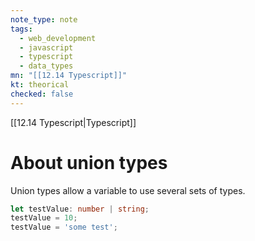 ```yaml
---
note_type: note
tags:
  - web_development
  - javascript
  - typescript
  - data_types
mn: "[[12.14 Typescript]]"
kt: theorical
checked: false
---
```

[[12.14 Typescript|Typescript]]

# About union types
Union types allow a variable to use several sets of types. 

```ts
let testValue: number | string;
testValue = 10;
testValue = 'some test'; 
```

